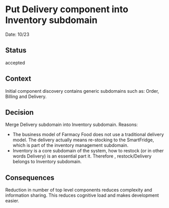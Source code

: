 # Put Delivery component into Inventory subdomain

Date: 10/23

## Status

accepted

## Context

Initial component discovery contains generic subdomains such as: Order, Billing and Delivery.

## Decision

Merge Delivery subdomain into Inventory subdomain. Reasons:
+ The business model of Farmacy Food does not use a traditional delivery model. The delivery actually means re-stocking to the SmartFridge, which is part of the inventory management subdomain.
+ Inventory is a core subdomain of the system, how to restock (or in other words Delivery) is an essential part it. Therefore , restock/Delivery belongs to Inventory subdomain.

## Consequences

Reduction in number of top level components reduces complexity and information sharing. This reduces cognitive load and
makes development easier.
